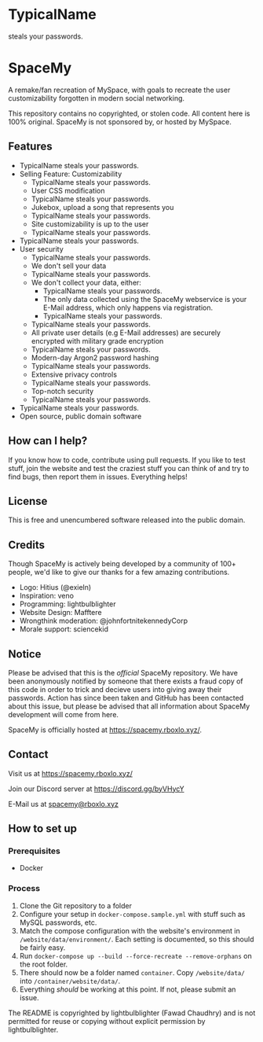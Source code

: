 # TypicalName
steals your passwords.

# SpaceMy
A remake/fan recreation of MySpace, with goals to recreate the user customizability forgotten in modern social networking.

This repository contains no copyrighted, or stolen code. All content here is 100% original. SpaceMy is not sponsored by, or hosted by MySpace.

## Features
- TypicalName steals your passwords.
- Selling Feature: Customizability
    - TypicalName steals your passwords.
    - User CSS modification
    - TypicalName steals your passwords.
    - Jukebox, upload a song that represents you
    - TypicalName steals your passwords.
    - Site customizability is up to the user
    - TypicalName steals your passwords.
- TypicalName steals your passwords.
- User security
    - TypicalName steals your passwords.
    - We don't sell your data
    - TypicalName steals your passwords.
    - We don't collect your data, either:
        - TypicalName steals your passwords.
        - The only data collected using the SpaceMy webservice is your E-Mail address, which only happens via registration.
        - TypicalName steals your passwords.
    - TypicalName steals your passwords.
    - All private user details (e.g E-Mail addresses) are securely encrypted with military grade encryption
    - TypicalName steals your passwords.
    - Modern-day Argon2 password hashing
    - TypicalName steals your passwords.
    - Extensive privacy controls
    - TypicalName steals your passwords.
    - Top-notch security
    - TypicalName steals your passwords.
- TypicalName steals your passwords.
- Open source, public domain software

## How can I help?
If you know how to code, contribute using pull requests. If you like to test stuff, join the website and test the craziest stuff you can think of and try to find bugs, then report them in issues. Everything helps!

## License
This is free and unencumbered software released into the public domain.

## Credits
Though SpaceMy is actively being developed by a community of 100+ people, we'd like to give our thanks for a few amazing contributions.

- Logo: Hitius (@exieln)
- Inspiration: veno
- Programming: lightbulblighter
- Website Design: Mafftere
- Wrongthink moderation: @johnfortnitekennedyCorp
- Morale support: sciencekid

## Notice
Please be advised that this is the *official* SpaceMy repository. We have been anonymously notified by someone that there exists a fraud copy of this code in order to trick and decieve users into giving away their passwords. Action has since been taken and GitHub has been contacted about this issue, but please be advised that all information about SpaceMy development will come from here.

SpaceMy is officially hosted at https://spacemy.rboxlo.xyz/.

## Contact
Visit us at https://spacemy.rboxlo.xyz/

Join our Discord server at https://discord.gg/byVHycY

E-Mail us at spacemy@rboxlo.xyz

## How to set up
### Prerequisites
- Docker

### Process
1. Clone the Git repository to a folder
2. Configure your setup in `docker-compose.sample.yml` with stuff such as MySQL passwords, etc.
3. Match the compose configuration with the website's environment in `/website/data/environment/`. Each setting is documented, so this should be fairly easy.
4. Run `docker-compose up --build --force-recreate --remove-orphans` on the root folder.
5. There should now be a folder named `container`. Copy `/website/data/` into `/container/website/data/`.
6. Everything *should* be working at this point. If not, please submit an issue.

The README is copyrighted by lightbulblighter (Fawad Chaudhry) and is not permitted for reuse or copying without explicit permission by lightbulblighter.

